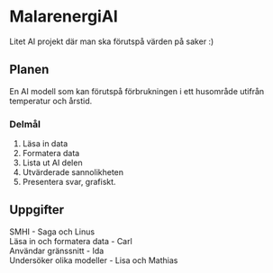 # MalarenergiAI
Litet AI projekt där man ska förutspå värden på saker :)
## Planen
En AI modell som kan förutspå förbrukningen i ett husområde utifrån temperatur och årstid.
### Delmål
1.  Läsa in data
3.  Formatera data
4.  Lista ut AI delen
5.  Utvärderade sannolikheten
6.  Presentera svar, grafiskt.
## Uppgifter
SMHI - Saga och Linus  
Läsa in och formatera data - Carl  
Användar gränssnitt - Ida  
Undersöker olika modeller - Lisa och Mathias
